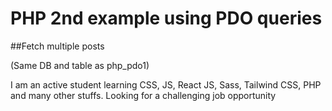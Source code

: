 # PHP 2nd example using PDO queries

##Fetch multiple posts

(Same DB and table as php_pdo1)

I am an active student learning CSS, JS, React JS, Sass, Tailwind CSS, PHP and many other stuffs. Looking for a challenging job opportunity
